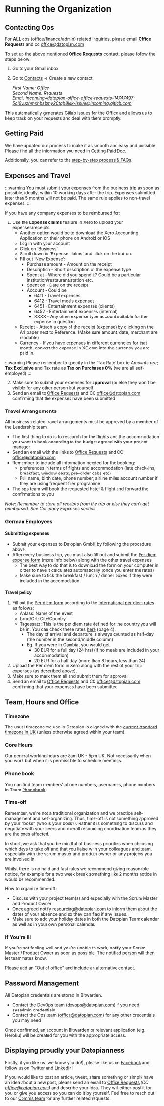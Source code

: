 # Running the Organization


## Contacting Ops

For **ALL** ops (office/finance/admin) related inquiries, please email **Office Requests** and cc office@datopian.com

To set up the above mentioned **Office Requests** contact, please follow the steps below:

1. Go to your Gmail inbox
2. Go to [Contacts](https://contacts.google.com/) → Create a new contact  

    *First Name: Office*  
    *Second Name: Requests*  
    *Email: incoming+datopian-office-office-requests-14747497-5cl6vuzhmxhbsbmy20tqb8lak-issue@incoming.gitlab.com* 

This automatically generates Gitlab issues for the Office and allows us to keep track on your requests and deal with them promptly.


## Getting Paid
        
We have updated our process to make it as smooth and easy and possible. Please find all the information you need in [Getting Paid Doc](https://docs.google.com/document/d/1wH59j0QsRAGtEa1yNpyqVYKe7Iq1WtUu5vDGv4SQo_M/edit).

Additionally, you can refer to the [step-by-step process & FAQs](https://docs.google.com/presentation/d/1-KOd7g1HkUgyi2zLJ0AKs6h2_lszsQkd/edit#slide=id.p5). 


## Expenses and Travel

:::warning
You must submit your expenses from the business trip as soon as possible, ideally, within 10 working days after the trip. Expenses submitted later than 5 months will not be paid. The same rule applies to non-travel expenses.
:::

If you have any company expenses to be reimbursed for:

1. Use the **Expense claims** feature in Xero to upload your expenses/receipts
    * Another option would be to download the Xero Accounting Application on their phone on Android or iOS
    * Log in with your account
    * Click on ‘Business’
    * Scroll down to ‘Expense claims’ and click on the button.
    * Fill out ‘New Expense’: 
       * Purchase amount  - Amount on the receipt
       * Description - Short description of the expense type
       * Spent at - Where did you spend it? Could be a particular institution/restaurant/station etc.
       * Spent on - Date on the receipt
       * Account - Could be
          * 6411 -  Travel expenses
          * 6412 - Travel meals expenses
          * 6451 - Entertainment expenses (clients)
          * 6452 - Entertainment expenses (internal)
          * XXXX - Any other expense type account suitable for the expense in question
    * Receipt - Attach a copy of the receipt (expense) by clicking on the A4 paper next to Reference. (Make sure amount, date, merchant are readable) 
    * Currency - If you have expenses in different currencies for that month, convert the expense in XE.com into the currency you are paid in.

:::warning
Please remember to specify in the ‘Tax Rate’ box ie *Amounts are*; **Tax Exclusive** and Tax rate as **Tax on Purchases 0%** (we are all self-employed)
:::

2. Make sure to submit your expenses for **approval** (or else they won’t be visible for any other person but yourself)
3. Send an email to [Office Requests](mailto:incoming+datopian-office-office-requests-14747497-5cl6vuzhmxhbsbmy20tqb8lak-issue@incoming.gitlab.com) and CC office@datopian.com confirming that the expenses have been submitted 

### Travel Arrangements

All business-related travel arrangements must be approved by a member of the Leadership team. 

* The first thing to do is to research for the flights and the accommodation you want to book according to the budget agreed with your project manager
* Send an email with the links to [Office Requests](mailto:incoming+datopian-office-office-requests-14747497-5cl6vuzhmxhbsbmy20tqb8lak-issue@incoming.gitlab.com) and CC office@datopian.com
* Remember to include all information needed for the booking:
    * preferences in terms of flights and accommodation (late check-ins, breakfast, window seats, pre-order cabs etc)
    * Full name, birth date, phone number; airline miles account number if they are using frequent flier programme
* The ops team will book the requested hotel & flight and forward the confirmations to you 
 
_Note: Remember to store all receipts from the trip or else they can’t get reimbursed. See Company Expenses section._

### German Employees

#### Submitting expenses

* Submit your expenses to Datopian GmbH by following the procedure above. 
* After every business trip, you must also fill out and submit the [Per diem expense form](https://drive.google.com/file/d/17bcyifuPuegLSgWNdgdEhIcmoNu2iedy/view) (more info below) along with the other travel expenses
    * The best way to do that is to download the form on your computer in order to have it calculated automatically (once you enter the rates)
    * Make sure to tick the breakfast / lunch / dinner boxes if they were included in the accomodation 

#### Travel policy

1. Fill out the [Per diem form](https://drive.google.com/file/d/17bcyifuPuegLSgWNdgdEhIcmoNu2iedy/view) according to the [International per diem rates](https://drive.google.com/file/d/17SAisgQp3BWzHOkNu54BmgUYVOUs9tnH/view) as follows:
    * Anlass: Name of the event
    * Land/Ort: City/Country
    * Tagessatz: This is the per diem rate defined for the country you will be in. You can check these rates [here](https://drive.google.com/file/d/17SAisgQp3BWzHOkNu54BmgUYVOUs9tnH/view) (page 4).
      * The day of arrival and departure is always counted as half-day (the number in the second/middle column)
      * Eg. If you were in Gambia, you would get
        * 30 EUR for a full day (24 hrs) (if no meals are included in your accommodation) 
        * 20 EUR for a half day (more than 8 hours, less than 24)
2. Upload the Per diem form in Xero along with the rest of your trip expenses (as described above).
3. Make sure to mark them all and submit them for approval
4. Send an email to [Office Requests](mailto:incoming+datopian-office-office-requests-14747497-5cl6vuzhmxhbsbmy20tqb8lak-issue@incoming.gitlab.com) and CC office@datopian.com confirming that your expenses have been submitted


## Team, Hours and Office

### Timezone

The usual timezone we use in Datopian is aligned with the [current standard timezone in UK](https://www.timeanddate.com/time/zone/uk) (unless otherwise agreed within your team).

### Core Hours

Our general working hours are 8am UK - 5pm UK. Not necessarily when you work but when it is permissible to schedule meetings. 

### Phone book 

You can find team members' phone numbers, usernames, phone numbers in Team [Phonebook](https://docs.google.com/spreadsheets/d/1hFw3jFHq_TF4m_Z76n0uzBz85UB9Yht4P2IZAPicBOI/edit#gid=129072431).


### Time-off

Remember, we're not a traditional organization and we practice self-management and self-organizing. Thus, time-off is not something approved by your "boss" (who is your boss?). Rather it is something to discuss and negotiate with your peers and overall resourcing coordination team as they are the ones affected.

In short, we ask that you be mindful of business priorities when choosing which days to take off and that you liaise with your colleagues and team, especially with the scrum master and product owner on any projects you are involved in.

Whilst there is no hard and fast rules we recommend giving reasonable notice, for example for a two week break something like 2 months notice in would be recommended.

How to organize time-off:

* Discuss with your project team(s) and especially with the Scrum Master and Product Owner 
* Once agreed notify resourcing@datopian.com to inform them about the dates of your absence and so they can flag if any issues.
* Make sure to add your holiday dates in both the Datopian Team calendar as well as in your own personal calendar.


### If You're Ill

If you’re not feeling well and you’re unable to work, notify your Scrum Master / Product Owner as soon as possible. The notified person will then let teammates know.

Please add an "Out of office" and include an alternative contact. 


## Password Management 

All Datopian credentials are stored in Bitwarden. 

* Contact the DevOps team (devops@datopian.com) if you need sysadmin credentials  
* Contact the Ops team (office@datopian.com) for any other credentials you may need

Once confirmed, an account in Bitwarden or relevant application (e.g. Heroku) will be created for you with the appropriate access.


## Displaying proudly your Datopianness

Firstly, if you like us (we know you do!), please like us on [Facebook](https://www.facebook.com/datopianltd/) and follow us on [Twitter](https://twitter.com/datopianinc) and  [LinkedIn](https://www.linkedin.com/company/datopian/)!

If you would like to post an article, tweet, share something or simply have an idea about a new post, please send an email to [Office Requests](mailto:incoming+datopian-office-office-requests-14747497-5cl6vuzhmxhbsbmy20tqb8lak-issue@incoming.gitlab.com) *(CC office@datopian.com)* and describe your idea. They will either post it for you or give you access so you can do it by yourself. Feel free to reach out to our [Comms team](mailto:lea.manoussakis@datopian.com) for any further related requests.

